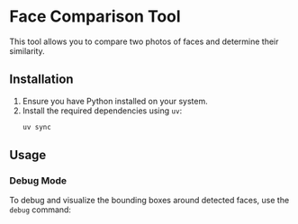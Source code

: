 # Face Comparison Tool

This tool allows you to compare two photos of faces and determine their similarity.

## Installation

1. Ensure you have Python installed on your system.
2. Install the required dependencies using `uv`:
   ```sh
   uv sync
   ```

## Usage

### Debug Mode

To debug and visualize the bounding boxes around detected faces, use the `debug` command:

